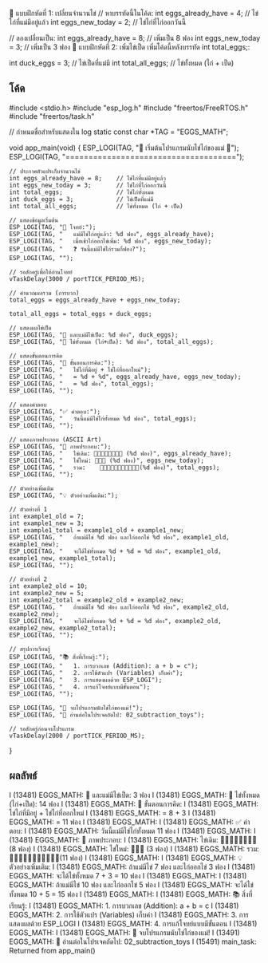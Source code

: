 📝 แบบฝึกหัดที่ 1: เปลี่ยนจำนวนไข่
// หาบรรทัดนี้ในโค้ด:
int eggs_already_have = 4;    // ไข่ไก่ที่แม่มีอยู่แล้ว
int eggs_new_today = 2;       // ไข่ไก่ที่ไก่ออกวันนี้

// ลองเปลี่ยนเป็น:
int eggs_already_have = 8;    // เพิ่มเป็น 8 ฟอง
int eggs_new_today = 3;       // เพิ่มเป็น 3 ฟอง
📝 แบบฝึกหัดที่ 2: เพิ่มไข่เป็ด
เพิ่มโค้ดนี้หลังบรรทัด int total_eggs;:

int duck_eggs = 3;            // ไข่เป็ดที่แม่มี
int total_all_eggs;           // ไข่ทั้งหมด (ไก่ + เป็ด)

โค้ด
----------------------------------------------------
#include <stdio.h>
#include "esp_log.h"
#include "freertos/FreeRTOS.h"
#include "freertos/task.h"

// กำหนดชื่อสำหรับแสดงใน log
static const char *TAG = "EGGS_MATH";

void app_main(void)
{
    ESP_LOGI(TAG, "🥚 เริ่มต้นโปรแกรมนับไข่ไก่ของแม่ 🥚");
    ESP_LOGI(TAG, "=====================================");
    
    // ประกาศตัวแปรเก็บจำนวนไข่
    int eggs_already_have = 8;    // ไข่ไก่ที่แม่มีอยู่แล้ว
    int eggs_new_today = 3;       // ไข่ไก่ที่ไก่ออกวันนี้
    int total_eggs;               // ไข่ไก่ทั้งหมด
    int duck_eggs = 3;            // ไข่เป็ดที่แม่มี
    int total_all_eggs;           // ไข่ทั้งหมด (ไก่ + เป็ด)
    
    // แสดงข้อมูลเริ่มต้น
    ESP_LOGI(TAG, "📖 โจทย์:");
    ESP_LOGI(TAG, "   แม่มีไข่ไก่อยู่แล้ว: %d ฟอง", eggs_already_have);
    ESP_LOGI(TAG, "   เมื่อเช้าไก่ออกไข่เพิ่ม: %d ฟอง", eggs_new_today);
    ESP_LOGI(TAG, "   ❓ วันนี้แม่มีไข่ไก่รวมกี่ฟอง?");
    ESP_LOGI(TAG, "");
    
    // รอสักครู่เพื่อให้อ่านโจทย์
    vTaskDelay(3000 / portTICK_PERIOD_MS);
    
    // คำนวณผลรวม (การบวก)
    total_eggs = eggs_already_have + eggs_new_today;

    total_all_eggs = total_eggs + duck_eggs;

    // แสดงผลไข่เป็ด
    ESP_LOGI(TAG, "🦆 และแม่มีไข่เป็ด: %d ฟอง", duck_eggs);
    ESP_LOGI(TAG, "🥚 ไข่ทั้งหมด (ไก่+เป็ด): %d ฟอง", total_all_eggs);
    
    // แสดงขั้นตอนการคิด
    ESP_LOGI(TAG, "🧮 ขั้นตอนการคิด:");
    ESP_LOGI(TAG, "   ไข่ไก่ที่มีอยู่ + ไข่ไก่ที่ออกใหม่");
    ESP_LOGI(TAG, "   = %d + %d", eggs_already_have, eggs_new_today);
    ESP_LOGI(TAG, "   = %d ฟอง", total_eggs);
    ESP_LOGI(TAG, "");
    
    // แสดงคำตอบ
    ESP_LOGI(TAG, "✅ คำตอบ:");
    ESP_LOGI(TAG, "   วันนี้แม่มีไข่ไก่ทั้งหมด %d ฟอง", total_eggs);
    ESP_LOGI(TAG, "");
    
    // แสดงภาพประกอบ (ASCII Art)
    ESP_LOGI(TAG, "🎨 ภาพประกอบ:");
    ESP_LOGI(TAG, "   ไข่เดิม: 🥚🥚🥚🥚🥚🥚🥚🥚 (%d ฟอง)", eggs_already_have);
    ESP_LOGI(TAG, "   ไข่ใหม่: 🥚🥚🥚 (%d ฟอง)", eggs_new_today);
    ESP_LOGI(TAG, "   รวม:    🥚🥚🥚🥚🥚🥚🥚🥚🥚🥚🥚(%d ฟอง)", total_eggs);
    ESP_LOGI(TAG, "");
    
    // ตัวอย่างเพิ่มเติม
    ESP_LOGI(TAG, "💡 ตัวอย่างเพิ่มเติม:");
    
    // ตัวอย่างที่ 1
    int example1_old = 7;
    int example1_new = 3;
    int example1_total = example1_old + example1_new;
    ESP_LOGI(TAG, "   ถ้าแม่มีไข่ %d ฟอง และไก่ออกไข่ %d ฟอง", example1_old, example1_new);
    ESP_LOGI(TAG, "   จะได้ไข่ทั้งหมด %d + %d = %d ฟอง", example1_old, example1_new, example1_total);
    ESP_LOGI(TAG, "");
    
    // ตัวอย่างที่ 2
    int example2_old = 10;
    int example2_new = 5;
    int example2_total = example2_old + example2_new;
    ESP_LOGI(TAG, "   ถ้าแม่มีไข่ %d ฟอง และไก่ออกไข่ %d ฟอง", example2_old, example2_new);
    ESP_LOGI(TAG, "   จะได้ไข่ทั้งหมด %d + %d = %d ฟอง", example2_old, example2_new, example2_total);
    ESP_LOGI(TAG, "");
    
    // สรุปการเรียนรู้
    ESP_LOGI(TAG, "📚 สิ่งที่เรียนรู้:");
    ESP_LOGI(TAG, "   1. การบวกเลข (Addition): a + b = c");
    ESP_LOGI(TAG, "   2. การใช้ตัวแปร (Variables) เก็บค่า");
    ESP_LOGI(TAG, "   3. การแสดงผลด้วย ESP_LOGI");
    ESP_LOGI(TAG, "   4. การแก้โจทย์แบบมีขั้นตอน");
    ESP_LOGI(TAG, "");
    
    ESP_LOGI(TAG, "🎉 จบโปรแกรมนับไข่ไก่ของแม่!");
    ESP_LOGI(TAG, "📖 อ่านต่อในโปรเจคถัดไป: 02_subtraction_toys");
    
    // รอสักครู่ก่อนจบโปรแกรม
    vTaskDelay(2000 / portTICK_PERIOD_MS);
}


 ผลลัพธ์
 ------------------------------------------------------
 I (13481) EGGS_MATH: 🦆 และแม่มีไข่เป็ด: 3 ฟอง
I (13481) EGGS_MATH: 🥚 ไข่ทั้งหมด (ไก่+เป็ด): 14 ฟอง
I (13481) EGGS_MATH: 🧮 ขั้นตอนการคิด:
I (13481) EGGS_MATH:    ไข่ไก่ที่มีอยู่ + ไข่ไก่ที่ออกใหม่
I (13481) EGGS_MATH:    = 8 + 3
I (13481) EGGS_MATH:    = 11 ฟอง
I (13481) EGGS_MATH: 
I (13481) EGGS_MATH: ✅ คำตอบ:
I (13481) EGGS_MATH:    วันนี้แม่มีไข่ไก่ทั้งหมด 11 ฟอง
I (13481) EGGS_MATH:
I (13481) EGGS_MATH: 🎨 ภาพประกอบ:
I (13481) EGGS_MATH:    ไข่เดิม: 🥚🥚🥚🥚🥚🥚🥚🥚 (8 ฟอง)
I (13481) EGGS_MATH:    ไข่ใหม่: 🥚🥚🥚 (3 ฟอง)
I (13481) EGGS_MATH:    รวม:    🥚🥚🥚🥚🥚🥚🥚🥚🥚🥚🥚(11 ฟอง)
I (13481) EGGS_MATH:
I (13481) EGGS_MATH: 💡 ตัวอย่างเพิ่มเติม:
I (13481) EGGS_MATH:    ถ้าแม่มีไข่ 7 ฟอง และไก่ออกไข่ 3 ฟอง
I (13481) EGGS_MATH:    จะได้ไข่ทั้งหมด 7 + 3 = 10 ฟอง
I (13481) EGGS_MATH:
I (13481) EGGS_MATH:    ถ้าแม่มีไข่ 10 ฟอง และไก่ออกไข่ 5 ฟอง
I (13481) EGGS_MATH:    จะได้ไข่ทั้งหมด 10 + 5 = 15 ฟอง
I (13481) EGGS_MATH:
I (13481) EGGS_MATH: 📚 สิ่งที่เรียนรู้:
I (13481) EGGS_MATH:    1. การบวกเลข (Addition): a + b = c
I (13481) EGGS_MATH:    2. การใช้ตัวแปร (Variables) เก็บค่า
I (13481) EGGS_MATH:    3. การแสดงผลด้วย ESP_LOGI
I (13481) EGGS_MATH:    4. การแก้โจทย์แบบมีขั้นตอน
I (13481) EGGS_MATH:
I (13481) EGGS_MATH: 🎉 จบโปรแกรมนับไข่ไก่ของแม่!
I (13491) EGGS_MATH: 📖 อ่านต่อในโปรเจคถัดไป: 02_subtraction_toys
I (15491) main_task: Returned from app_main()

